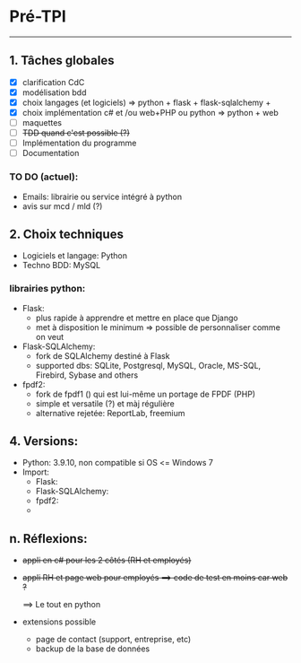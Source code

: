 # Pré-TPI

---

## 1. Tâches globales

- [x] clarification CdC
- [x] modélisation bdd
- [x] choix langages (et logiciels) => python + flask + flask-sqlalchemy + 
- [x] choix implémentation c# et /ou web+PHP ou python => python + web
- [ ] maquettes
- [ ] ~~TDD quand c'est possible (?)~~
- [ ] Implémentation du programme
- [ ] Documentation

### TO DO  (actuel):

- Emails: librairie ou service intégré à python
- avis sur mcd / mld (?)

## 2. Choix techniques

- Logiciels et langage: Python
- Techno BDD: MySQL

### 	librairies python:

- Flask: 
  - plus rapide à apprendre et mettre en place que Django
  - met à disposition le minimum => possible de personnaliser comme on veut
- Flask-SQLAlchemy: 
  - fork de SQLAlchemy destiné à Flask
  - supported dbs: SQLite, Postgresql, MySQL, Oracle,        MS-SQL, Firebird, Sybase and others
- fpdf2: 
  - fork de fpdf1 () qui est lui-même un portage de FPDF (PHP)
  - simple et versatile (?) et màj régulière
  - alternative rejetée: ReportLab, freemium



## 4. Versions:

- Python: 3.9.10, non compatible si OS <= Windows 7
- Import:
  - Flask:
  - Flask-SQLAlchemy:
  - fpdf2:
  - 

## n. Réflexions:

- ~~appli en c# pour les 2 côtés (RH et employés)~~

- ~~appli RH et page web pour employés ==> code de test en moins car web ?~~

  ==> Le tout en python
  
- extensions possible

  - page de contact (support, entreprise, etc)
  - backup de la base de données